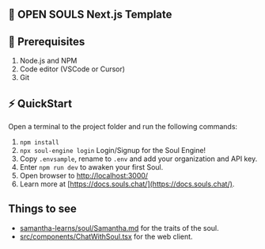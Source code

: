 ## 📖 OPEN SOULS Next.js Template

## 🌱 Prerequisites

1. Node.js and NPM
2. Code editor (VSCode or Cursor)
3. Git

## ⚡ QuickStart

Open a terminal to the project folder and run the following commands:
1. `npm install`
2. `npx soul-engine login` Login/Signup for the Soul Engine! 
3. Copy `.envsample`, rename to `.env` and add your organization and API key. 
4. Enter `npm run dev` to awaken your first Soul.
5. Open browser to [http://localhost:3000/](http://localhost:3000/)
5. Learn more at [https://docs.souls.chat/](https://docs.souls.chat/).

## Things to see

* [samantha-learns/soul/Samantha.md](samantha-learns/soul/Samantha.md) for the traits of the soul.
* [src/components/ChatWithSoul.tsx](src/components/ChatWithSoul.tsx) for the web client.